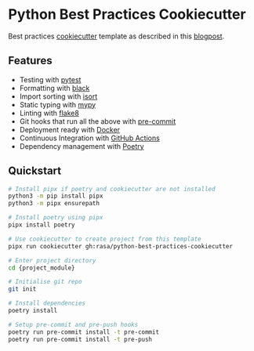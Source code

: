 # Python Best Practices Cookiecutter

Best practices [cookiecutter](https://github.com/audreyr/cookiecutter) template as described in this [blogpost](https://sourcery.ai/blog/python-best-practices/).

## Features
- Testing with [pytest](https://docs.pytest.org/en/latest/)
- Formatting with [black](https://github.com/psf/black)
- Import sorting with [isort](https://github.com/timothycrosley/isort)
- Static typing with [mypy](http://mypy-lang.org/)
- Linting with [flake8](http://flake8.pycqa.org/en/latest/)
- Git hooks that run all the above with [pre-commit](https://pre-commit.com/)
- Deployment ready with [Docker](https://docker.com/)
- Continuous Integration with [GitHub Actions](https://github.com/features/actions)
- Dependency management with [Poetry](https://python-poetry.org/)

## Quickstart 
```sh
# Install pipx if poetry and cookiecutter are not installed
python3 -m pip install pipx
python3 -m pipx ensurepath

# Install poetry using pipx
pipx install poetry

# Use cookiecutter to create project from this template
pipx run cookiecutter gh:rasa/python-best-practices-cookiecutter

# Enter project directory
cd {project_module}

# Initialise git repo
git init

# Install dependencies
poetry install

# Setup pre-commit and pre-push hooks
poetry run pre-commit install -t pre-commit
poetry run pre-commit install -t pre-push
```
